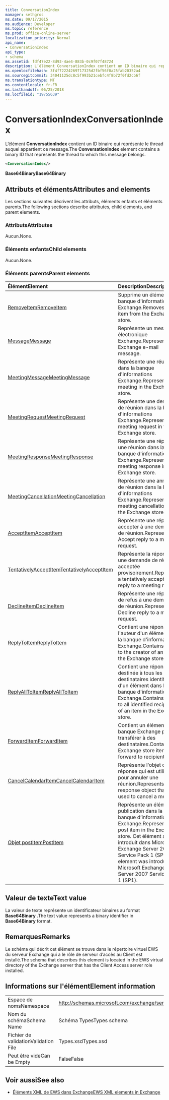 ```yaml
---
title: ConversationIndex
manager: sethgros
ms.date: 09/17/2015
ms.audience: Developer
ms.topic: reference
ms.prod: office-online-server
localization_priority: Normal
api_name:
- ConversationIndex
api_type:
- schema
ms.assetid: fdf47e22-8d93-4ae4-883b-0c9f07f48724
description: L’élément ConversationIndex contient un ID binaire qui représente le thread auquel appartient ce message.
ms.openlocfilehash: 3f4f72224269717325d2fbf56f0a25fab20352a4
ms.sourcegitcommit: 34041125dc8c5f993b21cebfc4f8b72f0fd2cb6f
ms.translationtype: MT
ms.contentlocale: fr-FR
ms.lasthandoff: 06/25/2018
ms.locfileid: "19755639"
---
```

# <a name="conversationindex"></a><span data-ttu-id="740d9-103">ConversationIndex</span><span class="sxs-lookup"><span data-stu-id="740d9-103">ConversationIndex</span></span>

<span data-ttu-id="740d9-104">L’élément **ConversationIndex** contient un ID binaire qui représente le thread auquel appartient ce message.</span><span class="sxs-lookup"><span data-stu-id="740d9-104">The **ConversationIndex** element contains a binary ID that represents the thread to which this message belongs.</span></span> 
  
```xml
<ConversationIndex/>
```

 <span data-ttu-id="740d9-105">**Base64Binary**</span><span class="sxs-lookup"><span data-stu-id="740d9-105">**Base64Binary**</span></span>
## <a name="attributes-and-elements"></a><span data-ttu-id="740d9-106">Attributs et éléments</span><span class="sxs-lookup"><span data-stu-id="740d9-106">Attributes and elements</span></span>

<span data-ttu-id="740d9-107">Les sections suivantes décrivent les attributs, éléments enfants et éléments parents.</span><span class="sxs-lookup"><span data-stu-id="740d9-107">The following sections describe attributes, child elements, and parent elements.</span></span>
  
### <a name="attributes"></a><span data-ttu-id="740d9-108">Attributs</span><span class="sxs-lookup"><span data-stu-id="740d9-108">Attributes</span></span>

<span data-ttu-id="740d9-109">Aucun.</span><span class="sxs-lookup"><span data-stu-id="740d9-109">None.</span></span>
  
### <a name="child-elements"></a><span data-ttu-id="740d9-110">Éléments enfants</span><span class="sxs-lookup"><span data-stu-id="740d9-110">Child elements</span></span>

<span data-ttu-id="740d9-111">Aucun.</span><span class="sxs-lookup"><span data-stu-id="740d9-111">None.</span></span>
  
### <a name="parent-elements"></a><span data-ttu-id="740d9-112">Éléments parents</span><span class="sxs-lookup"><span data-stu-id="740d9-112">Parent elements</span></span>

|<span data-ttu-id="740d9-113">**Élément**</span><span class="sxs-lookup"><span data-stu-id="740d9-113">**Element**</span></span>|<span data-ttu-id="740d9-114">**Description**</span><span class="sxs-lookup"><span data-stu-id="740d9-114">**Description**</span></span>|
|:-----|:-----|
|[<span data-ttu-id="740d9-115">RemoveItem</span><span class="sxs-lookup"><span data-stu-id="740d9-115">RemoveItem</span></span>](removeitem.md) <br/> |<span data-ttu-id="740d9-116">Supprime un élément de la banque d'informations Exchange.</span><span class="sxs-lookup"><span data-stu-id="740d9-116">Removes an item from the Exchange store.</span></span>  <br/> |
|[<span data-ttu-id="740d9-117">Message</span><span class="sxs-lookup"><span data-stu-id="740d9-117">Message</span></span>](message-ex15websvcsotherref.md) <br/> |<span data-ttu-id="740d9-118">Représente un message électronique Exchange.</span><span class="sxs-lookup"><span data-stu-id="740d9-118">Represents an Exchange e-mail message.</span></span>  <br/> |
|[<span data-ttu-id="740d9-119">MeetingMessage</span><span class="sxs-lookup"><span data-stu-id="740d9-119">MeetingMessage</span></span>](meetingmessage.md) <br/> |<span data-ttu-id="740d9-120">Représente une réunion dans la banque d'informations Exchange.</span><span class="sxs-lookup"><span data-stu-id="740d9-120">Represents a meeting in the Exchange store.</span></span>  <br/> |
|[<span data-ttu-id="740d9-121">MeetingRequest</span><span class="sxs-lookup"><span data-stu-id="740d9-121">MeetingRequest</span></span>](meetingrequest.md) <br/> |<span data-ttu-id="740d9-122">Représente une demande de réunion dans la banque d'informations Exchange.</span><span class="sxs-lookup"><span data-stu-id="740d9-122">Represents a meeting request in the Exchange store.</span></span>  <br/> |
|[<span data-ttu-id="740d9-123">MeetingResponse</span><span class="sxs-lookup"><span data-stu-id="740d9-123">MeetingResponse</span></span>](meetingresponse.md) <br/> |<span data-ttu-id="740d9-124">Représente une réponse à une réunion dans la banque d'informations Exchange.</span><span class="sxs-lookup"><span data-stu-id="740d9-124">Represents a meeting response in the Exchange store.</span></span>  <br/> |
|[<span data-ttu-id="740d9-125">MeetingCancellation</span><span class="sxs-lookup"><span data-stu-id="740d9-125">MeetingCancellation</span></span>](meetingcancellation.md) <br/> |<span data-ttu-id="740d9-126">Représente une annulation de réunion dans la banque d'informations Exchange.</span><span class="sxs-lookup"><span data-stu-id="740d9-126">Represents a meeting cancellation in the Exchange store.</span></span>  <br/> |
|[<span data-ttu-id="740d9-127">AcceptItem</span><span class="sxs-lookup"><span data-stu-id="740d9-127">AcceptItem</span></span>](acceptitem.md) <br/> |<span data-ttu-id="740d9-128">Représente une réponse à accepter à une demande de réunion.</span><span class="sxs-lookup"><span data-stu-id="740d9-128">Represents an Accept reply to a meeting request.</span></span>  <br/> |
|[<span data-ttu-id="740d9-129">TentativelyAcceptItem</span><span class="sxs-lookup"><span data-stu-id="740d9-129">TentativelyAcceptItem</span></span>](tentativelyacceptitem.md) <br/> |<span data-ttu-id="740d9-130">Représente la réponse à une demande de réunion acceptée provisoirement.</span><span class="sxs-lookup"><span data-stu-id="740d9-130">Represents a tentatively accepted reply to a meeting request.</span></span>  <br/> |
|[<span data-ttu-id="740d9-131">DeclineItem</span><span class="sxs-lookup"><span data-stu-id="740d9-131">DeclineItem</span></span>](declineitem.md) <br/> |<span data-ttu-id="740d9-132">Représente une réponse de refus à une demande de réunion.</span><span class="sxs-lookup"><span data-stu-id="740d9-132">Represents a Decline reply to a meeting request.</span></span>  <br/> |
|[<span data-ttu-id="740d9-133">ReplyToItem</span><span class="sxs-lookup"><span data-stu-id="740d9-133">ReplyToItem</span></span>](replytoitem.md) <br/> |<span data-ttu-id="740d9-134">Contient une réponse à l'auteur d'un élément dans la banque d'informations Exchange.</span><span class="sxs-lookup"><span data-stu-id="740d9-134">Contains a reply to the creator of an item in the Exchange store.</span></span>  <br/> |
|[<span data-ttu-id="740d9-135">ReplyAllToItem</span><span class="sxs-lookup"><span data-stu-id="740d9-135">ReplyAllToItem</span></span>](replyalltoitem.md) <br/> |<span data-ttu-id="740d9-136">Contient une réponse destinée à tous les destinataires identifiés d'un élément dans la banque d'informations Exchange.</span><span class="sxs-lookup"><span data-stu-id="740d9-136">Contains a reply to all identified recipients of an item in the Exchange store.</span></span>  <br/> |
|[<span data-ttu-id="740d9-137">ForwardItem</span><span class="sxs-lookup"><span data-stu-id="740d9-137">ForwardItem</span></span>](forwarditem.md) <br/> |<span data-ttu-id="740d9-138">Contient un élément de la banque Exchange pour transférer à des destinataires.</span><span class="sxs-lookup"><span data-stu-id="740d9-138">Contains an Exchange store item to forward to recipients.</span></span>  <br/> |
|[<span data-ttu-id="740d9-139">CancelCalendarItem</span><span class="sxs-lookup"><span data-stu-id="740d9-139">CancelCalendarItem</span></span>](cancelcalendaritem.md) <br/> |<span data-ttu-id="740d9-140">Représente l'objet de réponse qui est utilisé pour annuler une réunion.</span><span class="sxs-lookup"><span data-stu-id="740d9-140">Represents the response object that is used to cancel a meeting.</span></span>  <br/> |
|[<span data-ttu-id="740d9-141">Objet postItem</span><span class="sxs-lookup"><span data-stu-id="740d9-141">PostItem</span></span>](postitem.md) <br/> |<span data-ttu-id="740d9-142">Représente un élément de publication dans la banque d’informations Exchange.</span><span class="sxs-lookup"><span data-stu-id="740d9-142">Represents a post item in the Exchange store.</span></span> <span data-ttu-id="740d9-143">Cet élément a été introduit dans Microsoft Exchange Server 2007 Service Pack 1 (SP1).</span><span class="sxs-lookup"><span data-stu-id="740d9-143">This element was introduced in Microsoft Exchange Server 2007 Service Pack 1 (SP1).</span></span>  <br/> |
   
## <a name="text-value"></a><span data-ttu-id="740d9-144">Valeur de texte</span><span class="sxs-lookup"><span data-stu-id="740d9-144">Text value</span></span>

<span data-ttu-id="740d9-145">La valeur de texte représente un identificateur binaires au format **Base64Binary** .</span><span class="sxs-lookup"><span data-stu-id="740d9-145">The text value represents a binary identifier in **Base64Binary** format.</span></span> 
  
## <a name="remarks"></a><span data-ttu-id="740d9-146">Remarques</span><span class="sxs-lookup"><span data-stu-id="740d9-146">Remarks</span></span>

<span data-ttu-id="740d9-147">Le schéma qui décrit cet élément se trouve dans le répertoire virtuel EWS du serveur Exchange qui a le rôle de serveur d’accès au Client est installé.</span><span class="sxs-lookup"><span data-stu-id="740d9-147">The schema that describes this element is located in the EWS virtual directory of the Exchange server that has the Client Access server role installed.</span></span>
  
## <a name="element-information"></a><span data-ttu-id="740d9-148">Informations sur l'élément</span><span class="sxs-lookup"><span data-stu-id="740d9-148">Element information</span></span>

|||
|:-----|:-----|
|<span data-ttu-id="740d9-149">Espace de noms</span><span class="sxs-lookup"><span data-stu-id="740d9-149">Namespace</span></span>  <br/> |http://schemas.microsoft.com/exchange/services/2006/types  <br/> |
|<span data-ttu-id="740d9-150">Nom du schéma</span><span class="sxs-lookup"><span data-stu-id="740d9-150">Schema Name</span></span>  <br/> |<span data-ttu-id="740d9-151">Schéma Types</span><span class="sxs-lookup"><span data-stu-id="740d9-151">Types schema</span></span>  <br/> |
|<span data-ttu-id="740d9-152">Fichier de validation</span><span class="sxs-lookup"><span data-stu-id="740d9-152">Validation File</span></span>  <br/> |<span data-ttu-id="740d9-153">Types.xsd</span><span class="sxs-lookup"><span data-stu-id="740d9-153">Types.xsd</span></span>  <br/> |
|<span data-ttu-id="740d9-154">Peut être vide</span><span class="sxs-lookup"><span data-stu-id="740d9-154">Can be Empty</span></span>  <br/> |<span data-ttu-id="740d9-155">False</span><span class="sxs-lookup"><span data-stu-id="740d9-155">False</span></span>  <br/> |
   
## <a name="see-also"></a><span data-ttu-id="740d9-156">Voir aussi</span><span class="sxs-lookup"><span data-stu-id="740d9-156">See also</span></span>



- [<span data-ttu-id="740d9-157">Éléments XML de EWS dans Exchange</span><span class="sxs-lookup"><span data-stu-id="740d9-157">EWS XML elements in Exchange</span></span>](ews-xml-elements-in-exchange.md)

